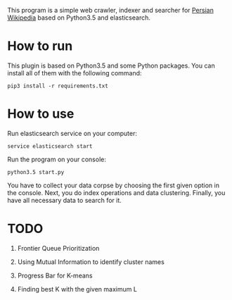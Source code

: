 This program is a simple web crawler, indexer and searcher for [Persian Wikipedia](http://fa.wikipedia.org/) based on Python3.5 and elasticsearch.

How to run
=========

This plugin is based on Python3.5 and some Python packages. You can install all of them with the following command:

`pip3 install -r requirements.txt`

How to use
=========

Run elasticsearch service on your computer:

`service elasticsearch start`

Run the program on your console:

`python3.5 start.py` 

You have to collect your data corpse by choosing the first given option in the console. Next, you do index operations and data clustering. Finally, you have all necessary data to search for it.

TODO
=========

1. Frontier Queue Prioritization

2. Using Mutual Information to identify cluster names

3. Progress Bar for K-means

4. Finding best K with the given maximum L
